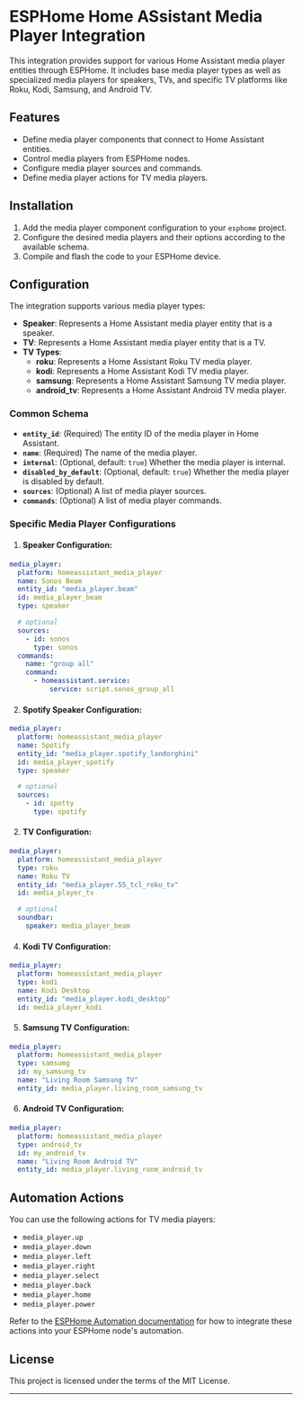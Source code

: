 # ESPHome Home ASsistant Media Player Integration

This integration provides support for various Home Assistant media player entities through ESPHome. It includes base media player types as well as specialized media players for speakers, TVs, and specific TV platforms like Roku, Kodi, Samsung, and Android TV.

## Features

- Define media player components that connect to Home Assistant entities.
- Control media players from ESPHome nodes.
- Configure media player sources and commands.
- Define media player actions for TV media players.

## Installation

1. Add the media player component configuration to your `esphome` project.
2. Configure the desired media players and their options according to the available schema.
3. Compile and flash the code to your ESPHome device.

## Configuration

The integration supports various media player types:

- **Speaker**: Represents a Home Assistant media player entity that is a speaker.
- **TV**: Represents a Home Assistant media player entity that is a TV.
- **TV Types**:
    - **roku**: Represents a Home Assistant Roku TV media player.
    - **kodi**: Represents a Home Assistant Kodi TV media player.
    - **samsung**: Represents a Home Assistant Samsung TV media player.
    - **android_tv**: Represents a Home Assistant Android TV media player.

### Common Schema

- **`entity_id`**: (Required) The entity ID of the media player in Home Assistant.
- **`name`**: (Required) The name of the media player.
- **`internal`**: (Optional, default: `true`) Whether the media player is internal.
- **`disabled_by_default`**: (Optional, default: `true`) Whether the media player is disabled by default.
- **`sources`**: (Optional) A list of media player sources.
- **`commands`**: (Optional) A list of media player commands.

### Specific Media Player Configurations

1. #### Speaker Configuration:
```yaml
media_player:
  platform: homeassistant_media_player
  name: Sonos Beam
  entity_id: "media_player.beam"
  id: media_player_beam
  type: speaker

  # optional
  sources:
    - id: sonos
      type: sonos
  commands:
    name: "group all"
    command:
      - homeassistant.service:
          service: script.sonos_group_all
```

2. #### Spotify Speaker Configuration:
```yaml
media_player:
  platform: homeassistant_media_player
  name: Spotify
  entity_id: "media_player.spotify_landorghini"
  id: media_player_spotify
  type: speaker

  # optional
  sources:
    - id: spotty
      type: spotify
```

2. #### TV Configuration:
```yaml
media_player:
  platform: homeassistant_media_player
  type: roku
  name: Roku TV
  entity_id: "media_player.55_tcl_roku_tv"
  id: media_player_tv

  # optional
  soundbar:
    speaker: media_player_beam
```

4. #### Kodi TV Configuration:
```yaml
media_player:
  platform: homeassistant_media_player
  type: kodi
  name: Kodi Desktop
  entity_id: "media_player.kodi_desktop"
  id: media_player_kodi
```

5. #### Samsung TV Configuration:
```yaml
media_player:
  platform: homeassistant_media_player
  type: samsumg
  id: my_samsung_tv
  name: "Living Room Samsung TV"
  entity_id: media_player.living_room_samsung_tv
```

6. #### Android TV Configuration:
```yaml
media_player:
  platform: homeassistant_media_player
  type: android_tv
  id: my_android_tv
  name: "Living Room Android TV"
  entity_id: media_player.living_room_android_tv
```

## Automation Actions

You can use the following actions for TV media players:

- `media_player.up`
- `media_player.down`
- `media_player.left`
- `media_player.right`
- `media_player.select`
- `media_player.back`
- `media_player.home`
- `media_player.power`

Refer to the [ESPHome Automation documentation](https://esphome.io/components/automation/index.html) for how to integrate these actions into your ESPHome node's automation.

## License

This project is licensed under the terms of the MIT License.

---
